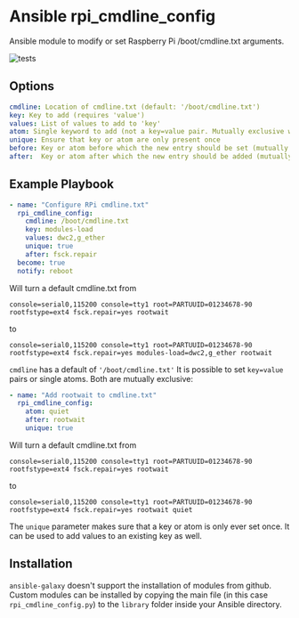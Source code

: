 # Ansible rpi_cmdline_config
Ansible module to modify or set Raspberry Pi /boot/cmdline.txt arguments.

![tests](https://github.com/corrupt/rpi_cmdline_config/actions/workflows/tests.yml/badge.svg)

## Options

```yaml
cmdline: Location of cmdline.txt (default: '/boot/cmdline.txt')
key: Key to add (requires 'value')
values: List of values to add to 'key'
atom: Single keyword to add (not a key=value pair. Mutually exclusive with 'key' and 'values')
unique: Ensure that key or atom are only present once
before: Key or atom before which the new entry should be set (mutually exclusive with 'after')
after:  Key or atom after which the new entry should be added (mutually exclusive with 'before')
```

## Example Playbook

```yaml
- name: "Configure RPi cmdline.txt"
  rpi_cmdline_config:
    cmdline: /boot/cmdline.txt
    key: modules-load
    values: dwc2,g_ether
    unique: true
    after: fsck.repair
  become: true
  notify: reboot
```
Will turn a default cmdline.txt from
```
console=serial0,115200 console=tty1 root=PARTUUID=01234678-90 rootfstype=ext4 fsck.repair=yes rootwait
```
to
```
console=serial0,115200 console=tty1 root=PARTUUID=01234678-90 rootfstype=ext4 fsck.repair=yes modules-load=dwc2,g_ether rootwait
```


```cmdline``` has a default of ```'/boot/cmdline.txt'```
It is possible to set ```key=value``` pairs or single atoms. Both are mutually exclusive:

```yaml
- name: "Add rootwait to cmdline.txt"
  rpi_cmdline_config:
    atom: quiet
    after: rootwait
    unique: true
```
Will turn a default cmdline.txt from
```
console=serial0,115200 console=tty1 root=PARTUUID=01234678-90 rootfstype=ext4 fsck.repair=yes rootwait
```
to
```
console=serial0,115200 console=tty1 root=PARTUUID=01234678-90 rootfstype=ext4 fsck.repair=yes rootwait quiet
```

The ```unique``` parameter makes sure that a key or atom is only ever set once. It can be used to add values to an existing key as well.

## Installation

```ansible-galaxy``` doesn't support the installation of modules from github. Custom modules can be installed by copying the main file (in this case ```rpi_cmdline_config.py```) to the ```library``` folder inside your Ansible directory.